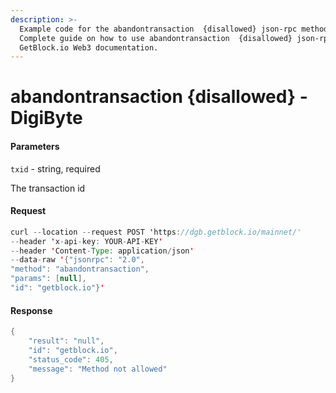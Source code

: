 ```yaml
---
description: >-
  Example code for the abandontransaction  {disallowed} json-rpc method.
  Сomplete guide on how to use abandontransaction  {disallowed} json-rpc in
  GetBlock.io Web3 documentation.
---
```


# abandontransaction {disallowed} - DigiByte

#### Parameters

`txid` - string, required

The transaction id

#### Request

```java
curl --location --request POST 'https://dgb.getblock.io/mainnet/' 
--header 'x-api-key: YOUR-API-KEY' 
--header 'Content-Type: application/json' 
--data-raw '{"jsonrpc": "2.0",
"method": "abandontransaction",
"params": [null],
"id": "getblock.io"}'
```

#### Response

```java
{
    "result": "null",
    "id": "getblock.io",
    "status_code": 405,
    "message": "Method not allowed"
}
```
